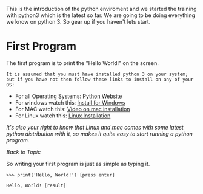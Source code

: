 This is the introduction of the python enviroment and we started the training with python3 which is the latest so far.
We are going to be doing everything we know on python 3. So gear up if you haven't lets start.

# First Program #
The first program is to print the "Hello World!" on the screen.

```
It is assumed that you must have installed python 3 on your system; but if you have not then follow these links to install on any of your OS:
```

- For all Operating Systems: [Python Website](https://python.org/downloads/)
- For windows watch this: [Install for Windows](https://www.youtube.com/watch?v=0DQsjE8vMpc)
- For MAC watch this: [Video on mac installation](https://www.youtube.com/watch?v=nhv82tvFfkM)
- For Linux watch this: [Linux Installation](https://www.youtube.com/watch?v=IAco2SSuGms)

*It's also your right to know that Linux and mac comes with some latest python distribution with it, so makes it quite easy to start running a python program.* 

_Back to Topic_


So writing your first program is just as simple as typing it.

```
>>> print('Hello, World!') [press enter]

Hello, World! [result]
```
